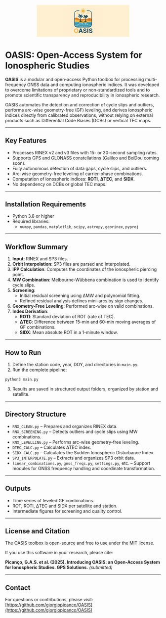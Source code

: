 <p align="center">
  <img src="logo_bar.png" alt="OASIS Logo" width="300"/>
</p>

# OASIS: Open-Access System for Ionospheric Studies

**OASIS** is a modular and open-access Python toolbox for processing multi-frequency GNSS data and computing ionospheric indices. It was developed to overcome limitations of proprietary or non-standardized tools and to promote scientific transparency and reproducibility in ionospheric research.

OASIS automates the detection and correction of cycle slips and outliers, performs arc-wise geometry-free (GF) leveling, and derives ionospheric indices directly from calibrated observations, without relying on external products such as Differential Code Biases (DCBs) or vertical TEC maps.

---

## Key Features

- Processes RINEX v2 and v3 files with 15- or 30-second sampling rates.
- Supports GPS and GLONASS constellations (Galileo and BeiDou coming soon).
- Fully autonomous detection of data gaps, cycle slips, and outliers.
- Arc-wise geometry-free leveling of carrier-phase combinations.
- Computation of ionospheric indices: **ROTI**, **ΔTEC**, and **SIDX**.
- No dependency on DCBs or global TEC maps.

---

## Installation Requirements

- Python 3.8 or higher
- Required libraries:
  - `numpy`, `pandas`, `matplotlib`, `scipy`, `astropy`, `georinex`, `pyproj`

---

## Workflow Summary

1. **Input**: RINEX and SP3 files.
2. **Orbit Interpolation**: SP3 files are parsed and interpolated.
3. **IPP Calculation**: Computes the coordinates of the ionospheric piercing point.
4. **MW Combination**: Melbourne-Wübbena combination is used to identify cycle slips.
5. **Screening**:
   - Initial residual screening using ∆MW and polynomial fitting.
   - Refined residual analysis defines mini-arcs by sign changes.
6. **Geometry-Free Leveling**: Performed arc-wise on valid combinations.
7. **Index Derivation**:
   - **ROTI**: Standard deviation of ROT (rate of TEC).
   - **ΔTEC**: Difference between 15-min and 60-min moving averages of GF combinations.
   - **SIDX**: Mean absolute ROT in a 1-minute window.

---

## How to Run

1. Define the station code, year, DOY, and directories in `main.py`.
2. Run the complete pipeline:

```bash
python3 main.py
```

3. Results are saved in structured output folders, organized by station and satellite.

---

## Directory Structure

- `RNX_CLEAN.py` – Prepares and organizes RINEX data.
- `RNX_SCREENING.py` – Detects outliers and cycle slips using MW combinations.
- `RNX_LEVELLING.py` – Performs arc-wise geometry-free leveling.
- `DTEC_CALC.py` – Calculates ΔTEC index.
- `SIDX_CALC.py` – Calculates the Sudden Ionospheric Disturbance Index.
- `SP3_INTERPOLATE.py` – Extracts and organizes SP3 orbit data.
- `linear_combinations.py`, `gnss_freqs.py`, `settings.py`, etc. – Support modules for GNSS frequency handling and coordinate transformation.

---

## Outputs

- Time series of leveled GF combinations.
- ROT, ROTI, ΔTEC and SIDX per satellite and station.
- Intermediate figures for screening and quality control.

---

## License and Citation

The OASIS toolbox is open-source and free to use under the MIT license.

If you use this software in your research, please cite:

**Picanço, G.A.S. et al. (2025). Introducing OASIS: an Open-Access System for Ionospheric Studies. GPS Solutions.** *(submitted)*

---

## Contact

For questions or contributions, please visit:
[https://github.com/giorgiopicanco/OASIS](https://github.com/giorgiopicanco/OASIS)
